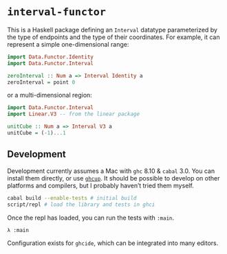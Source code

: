 # `interval-functor`

This is a Haskell package defining an `Interval` datatype parameterized by the type of endpoints and the type of their coordinates. For example, it can represent a simple one-dimensional range:

```haskell
import Data.Functor.Identity
import Data.Functor.Interval

zeroInterval :: Num a => Interval Identity a
zeroInterval = point 0
```

or a multi-dimensional region:

```haskell
import Data.Functor.Interval
import Linear.V3 -- from the linear package

unitCube :: Num a => Interval V3 a
unitCube = (-1)...1
```


## Development

Development currently assumes a Mac with `ghc` 8.10 & `cabal` 3.0. You can install them directly, or use [`ghcup`](https://www.haskell.org/ghcup/). It should be possible to develop on other platforms and compilers, but I probably haven’t tried them myself.

```bash
cabal build --enable-tests # initial build
script/repl # load the library and tests in ghci
```

Once the repl has loaded, you can run the tests with `:main`.

```
λ :main
```

Configuration exists for `ghcide`, which can be integrated into many editors.
